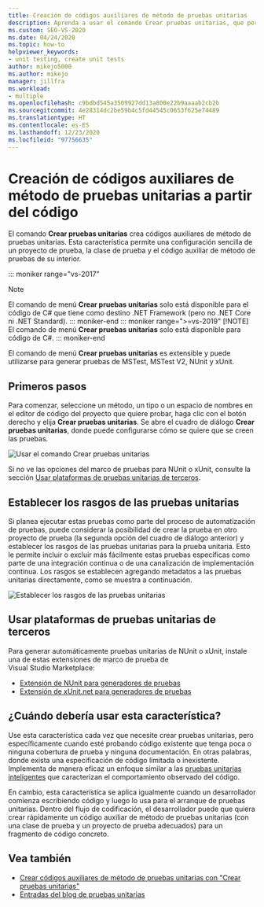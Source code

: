 ```yaml
---
title: Creación de códigos auxiliares de método de pruebas unitarias
description: Aprenda a usar el comando Crear pruebas unitarias, que permite configurar fácilmente un proyecto de prueba, la clase de prueba y el código auxiliar del método de prueba que contiene.
ms.custom: SEO-VS-2020
ms.date: 04/24/2020
ms.topic: how-to
helpviewer_keywords:
- unit testing, create unit tests
author: mikejo5000
ms.author: mikejo
manager: jillfra
ms.workload:
- multiple
ms.openlocfilehash: c9bdbd545a3509927dd13a800e22b9aaaab2cb2b
ms.sourcegitcommit: 4e28314dc2be59b4c5fd44545c0653f625e74489
ms.translationtype: HT
ms.contentlocale: es-ES
ms.lasthandoff: 12/23/2020
ms.locfileid: "97756635"
---
```

# <a name="create-unit-test-method-stubs-from-code"></a>Creación de códigos auxiliares de método de pruebas unitarias a partir del código

El comando **Crear pruebas unitarias** crea códigos auxiliares de método de pruebas unitarias. Esta característica permite una configuración sencilla de un proyecto de prueba, la clase de prueba y el código auxiliar de método de pruebas de su interior.

::: moniker range="vs-2017"
> [!NOTE]
> El comando de menú **Crear pruebas unitarias** solo está disponible para el código de C# que tiene como destino .NET Framework (pero no .NET Core ni .NET Standard).
::: moniker-end
::: moniker range=">=vs-2019"
> [!NOTE]
> El comando de menú **Crear pruebas unitarias** solo está disponible para código de C#.
::: moniker-end

El comando de menú **Crear pruebas unitarias** es extensible y puede utilizarse para generar pruebas de MSTest, MSTest V2, NUnit y xUnit.

## <a name="get-started"></a>Primeros pasos

Para comenzar, seleccione un método, un tipo o un espacio de nombres en el editor de código del proyecto que quiere probar, haga clic con el botón derecho y elija **Crear pruebas unitarias**. Se abre el cuadro de diálogo **Crear pruebas unitarias**, donde puede configurarse cómo se quiere que se creen las pruebas.

![Usar el comando Crear pruebas unitarias](media/createunittestcommand.png)

Si no ve las opciones del marco de pruebas para NUnit o xUnit, consulte la sección [Usar plataformas de pruebas unitarias de terceros](#use-third-party-unit-test-frameworks).

## <a name="set-unit-test-traits"></a>Establecer los rasgos de las pruebas unitarias

Si planea ejecutar estas pruebas como parte del proceso de automatización de pruebas, puede considerar la posibilidad de crear la prueba en otro proyecto de prueba (la segunda opción del cuadro de diálogo anterior) y establecer los rasgos de las pruebas unitarias para la prueba unitaria. Esto le permite incluir o excluir más fácilmente estas pruebas específicas como parte de una integración continua o de una canalización de implementación continua. Los rasgos se establecen agregando metadatos a las pruebas unitarias directamente, como se muestra a continuación.

![Establecer los rasgos de las pruebas unitarias](media/createunittest.png)

## <a name="use-third-party-unit-test-frameworks"></a>Usar plataformas de pruebas unitarias de terceros

Para generar automáticamente pruebas unitarias de NUnit o xUnit, instale una de estas extensiones de marco de prueba de Visual Studio Marketplace:

* [Extensión de NUnit para generadores de pruebas](https://marketplace.visualstudio.com/items?itemName=NUnitDevelopers.TestGeneratorNUnitextension)
* [Extensión de xUnit.net para generadores de pruebas](https://marketplace.visualstudio.com/items?itemName=BradWilson.xUnitnetTestExtensions)

## <a name="when-should-i-use-this-feature"></a>¿Cuándo debería usar esta característica?

Use esta característica cada vez que necesite crear pruebas unitarias, pero específicamente cuando esté probando código existente que tenga poca o ninguna cobertura de prueba y ninguna documentación. En otras palabras, donde exista una especificación de código limitada o inexistente. Implementa de manera eficaz un enfoque similar a las [pruebas unitarias inteligentes](https://devblogs.microsoft.com/devops/introducing-smart-unit-tests/) que caracterizan el comportamiento observado del código.

En cambio, esta característica se aplica igualmente cuando un desarrollador comienza escribiendo código y luego lo usa para el arranque de pruebas unitarias. Dentro del flujo de codificación, el desarrollador puede que quiera crear rápidamente un código auxiliar de método de pruebas unitarias (con una clase de prueba y un proyecto de prueba adecuados) para un fragmento de código concreto.

## <a name="see-also"></a>Vea también

- [Crear códigos auxiliares de método de pruebas unitarias con "Crear pruebas unitarias"](https://devblogs.microsoft.com/devops/creating-unit-test-method-stubs-with-create-unit-tests/)
- [Entradas del blog de pruebas unitarias](https://devblogs.microsoft.com/devops/?s=unit+testing)
